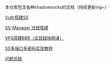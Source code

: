 本仓库包含各种shadowsocks的文档（持续更新ing~）

[Vultr搭建SS](https://github.com/yz19930826/shadowsocks-d/blob/origin/Vultr%E6%90%AD%E5%BB%BASS(%E6%8C%81%E7%BB%AD%E6%9B%B4%E6%96%B0%E4%B8%AD).md)

[SS-Manager 流控搭建](https://github.com/yz19930826/shadowsocks-d/blob/origin/SS-Manager%E7%9A%84%E6%90%AD%E5%BB%BA%EF%BC%88%E5%AE%9E%E7%8E%B0%E6%B5%81%E6%8E%A7%E7%AE%A1%E7%90%86%EF%BC%89.md)

[VPS搭建BBR（实现超快网速）](https://github.com/yz19930826/shadowsocks-d/blob/origin/VPS%E6%90%AD%E5%BB%BABBR%EF%BC%88%E5%AE%9E%E7%8E%B0%E8%B6%85%E5%BF%AB%E7%BD%91%E9%80%9F%EF%BC%89.md)

[SS多端口多密码实现教程](https://github.com/yz19930826/shadowsocks-d/blob/origin/SS%E5%A4%9A%E7%AB%AF%E5%8F%A3%E5%A4%9A%E5%AF%86%E7%A0%81%E5%AE%9E%E7%8E%B0%E6%95%99%E7%A8%8B.md)

[问题总结](https://github.com/yz19930826/shadowsocks-d/blob/origin/%E9%97%AE%E9%A2%98%E6%80%BB%E7%BB%93%EF%BC%88%E6%80%BB%E7%BB%93%E6%90%AD%E5%BB%BASS%E7%9A%84%E5%90%84%E7%A7%8D%E9%97%AE%E9%A2%98%EF%BC%89.md)